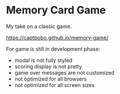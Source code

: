 # Memory Card Game

My take on a classic game.

https://captbobo.github.io/memory-game/

For game is still in development phase: 
- modal is not fully styled
- scoring display is not pretty
- game over messages are not customized
- not optimized for all browsers
- not optimized for all screen sizes
